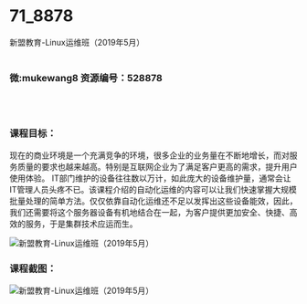 # 71_8878
新盟教育-Linux运维班（2019年5月）
<br/></br>
<h3>微:mukewang8 资源编号：528878</h3>
<br/></br>
<h3>课程目标：</h3>
<p>现在的商业环境是一个充满竞争的环境，很多企业的业务量在不断地增长，而对服务质量的要求也越来越高。特别是互联网企业为了满足客户更高的需求，提升用户使用体验。 IT部门维护的设备往往数以万计，如此庞大的设备维护量，通常会让 IT管理人员头疼不已。该课程介绍的自动化运维的内容可以让我们快速掌握大规模批量处理的简单方法。仅仅依靠自动化运维还不足以发挥出这些设备能效，因此，我们还需要将这个服务器设备有机地结合在一起，为客户提供更加安全、快捷、高效的服务，于是集群技术应运而生。</p>
<p><img src="https://www.ko996.com/wp-content/uploads/img/2019/11/11111-300x191.jpg" alt="新盟教育-Linux运维班（2019年5月）"></p>
<h3>课程截图：</h3>
<p><img src="https://www.ko996.com/wp-content/uploads/img/2019/11/356-59.jpg" alt="新盟教育-Linux运维班（2019年5月）"></p>
<p>&nbsp;</p>
